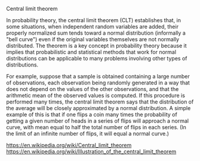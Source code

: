 Central limit theorem

In probability theory, the central limit theorem (CLT) establishes that, in some situations, 
    when independent random variables are added, their properly normalized sum tends toward a normal distribution (informally a "bell curve") 
    even if the original variables themselves are not normally distributed. 
The theorem is a key concept in probability theory because it implies that probabilistic and statistical methods that work for normal distributions 
can be applicable to many problems involving other types of distributions. 

For example, suppose that a sample is obtained containing a large number of observations, 
    each observation being randomly generated in a way that does not depend on the values of the other observations, 
    and that the arithmetic mean of the observed values is computed. 
If this procedure is performed many times, the central limit theorem says that the distribution of the average will be closely approximated by a normal distribution. 
A simple example of this is that if one flips a coin many times the probability of getting a given number of heads in a series of flips will approach a normal curve, 
with mean equal to half the total number of flips in each series. (In the limit of an infinite number of flips, it will equal a normal curve.)

https://en.wikipedia.org/wiki/Central_limit_theorem
https://en.wikipedia.org/wiki/Illustration_of_the_central_limit_theorem
